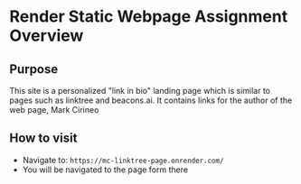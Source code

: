 # Render Static Webpage Assignment Overview 

## Purpose 
This site is a personalized "link in bio" landing page which is similar to pages such as linktree and beacons.ai. It contains links for the author of the web page, Mark Cirineo 

## How to visit 
- Navigate to: `https://mc-linktree-page.onrender.com/`
- You will be navigated to the page form there




